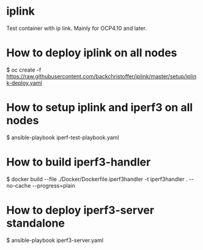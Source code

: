 # iplink
Test container with ip link. Mainly for OCP4.10 and later.

# How to deploy iplink on all nodes
$ oc create -f https://raw.githubusercontent.com/backchristoffer/iplink/master/setup/iplink-deploy.yaml

# How to setup iplink and iperf3 on all nodes
$ ansible-playbook iperf-test-playbook.yaml

# How to build iperf3-handler
$ docker build --file ./Docker/Dockerfile.iperf3handler -t iperf3handler . --no-cache --progress=plain

# How to deploy iperf3-server standalone
$ ansible-playbook iperf3-server.yaml
